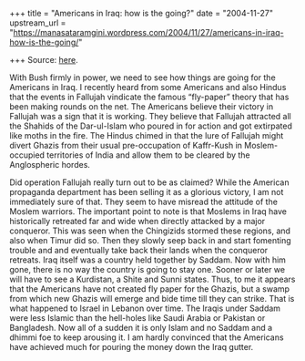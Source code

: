 +++
title = "Americans in Iraq: how is the going?"
date = "2004-11-27"
upstream_url = "https://manasataramgini.wordpress.com/2004/11/27/americans-in-iraq-how-is-the-going/"

+++
Source: [here](https://manasataramgini.wordpress.com/2004/11/27/americans-in-iraq-how-is-the-going/).

With Bush firmly in power, we need to see how things are going for the
Americans in Iraq. I recently heard from some Americans and also Hindus
that the events in Fallujah vindicate the famous “fly-paper” theory that
has been making rounds on the net. The Americans believe their victory
in Fallujah was a sign that it is working. They believe that Fallujah
attracted all the Shahids of the Dar-ul-Islam who poured in for action
and got extirpated like moths in the fire. The Hindus chimed in that the
lure of Fallujah might divert Ghazis from their usual pre-occupation of
Kaffr-Kush in Moslem-occupied territories of India and allow them to be
cleared by the Anglospheric hordes.

Did operation Fallujah really turn out to be as claimed? While the
American propaganda department has been selling it as a glorious
victory, I am not immediately sure of that. They seem to have misread
the attitude of the Moslem warriors. The important point to note is that
Moslems in Iraq have historically retreated far and wide when directly
attacked by a major conqueror. This was seen when the Chingizids stormed
these regions, and also when Timur did so. Then they slowly seep back in
and start fomenting trouble and and eventually take back their lands
when the conqueror retreats. Iraq itself was a country held together by
Saddam. Now with him gone, there is no way the country is going to stay
one. Sooner or later we will have to see a Kurdistan, a Shite and Sunni
states. Thus, to me it appears that the Americans have not created fly
paper for the Ghazis, but a swamp from which new Ghazis will emerge and
bide time till they can strike. That is what happened to Israel in
Lebanon over time. The Iraqis under Saddam were less Islamic than the
hell-holes like Saudi Arabia or Pakistan or Bangladesh. Now all of a
sudden it is only Islam and no Saddam and a dhimmi foe to keep arousing
it. I am hardly convinced that the Americans have achieved much for
pouring the money down the Iraq gutter.  

